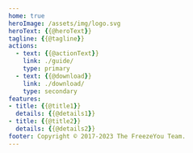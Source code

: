 ```yaml
---
home: true
heroImage: /assets/img/logo.svg
heroText: {{@heroText}}
tagline: {{@tagline}}
actions:
  - text: {{@actionText}}
    link: ./guide/
    type: primary
  - text: {{@download}}
    link: ./download/
    type: secondary
features:
- title: {{@title1}}
  details: {{@details1}}
- title: {{@title2}}
  details: {{@details2}}
footer: Copyright © 2017-2023 The FreezeYou Team.
---
```



